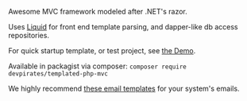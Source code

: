 Awesome MVC framework modeled after .NET's razor.

Uses [Liquid](https://github.com/kalimatas/php-liquid) for front end template parsing, and dapper-like db access repositories.

For quick startup template, or test project, see [the Demo](https://github.com/Nixon-Joseph/TemplatedPHPMVC_Demo).

Available in packagist via composer: `composer require devpirates/templated-php-mvc`

We highly recommend [these email templates](https://github.com/wildbit/postmark-templates) for your system's emails. 
